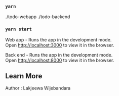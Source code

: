 ### `yarn`
 ./todo-webapp 
 ./todo-backend

### `yarn start`

Web app - Runs the app in the development mode.\
Open [http://localhost:3000](http://localhost:3000) to view it in the browser.

Back end - Runs the app in the development mode.\
Open [http://localhost:8000](http://localhost:8000) to view it in the browser.


## Learn More

Author : Lakjeewa Wijebandara
